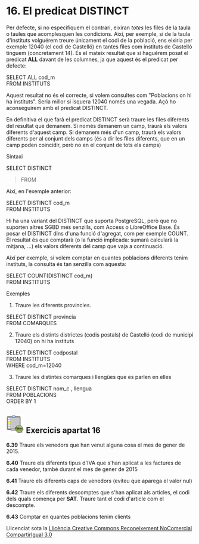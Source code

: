 # 16\. El predicat DISTINCT

Per defecte, si no especifiquem el contrari, eixiran _totes_ les files de la
taula o taules que acomplesquen les condicions. Així, per exemple, si de la
taula d'instituts volguérem treure únicament el codi de la població, ens
eixiria per exemple 12040 (el codi de Castelló) en tantes files com instituts
de Castelló tinguem (concretament 14). És el mateix resultat que si haguérem
posat el predicat **ALL** davant de les columnes, ja que aquest és el predicat
per defecte:

SELECT ALL cod_m  
FROM INSTITUTS

Aquest resultat no és el correcte, si volem consultes com "Poblacions on hi ha
instituts". Seria millor si isquera 12040 només una vegada. Açò ho
aconseguirem amb el predicat DISTINCT.

En definitiva el que farà el predicat DISTINCT serà traure les files diferents
del resultat que demanem. Si només demanem un camp, traurà els valors
diferents d'aquest camp. Si demanem més d'un camp, traurà els valors diferents
per al conjunt dels camps (és a dir les files diferents, que en un camp poden
coincidir, però no en el conjunt de tots els camps)

Sintaxi

SELECT DISTINCT <columnes >  

> FROM <taules>

Així, en l'exemple anterior:

SELECT DISTINCT cod_m  
FROM INSTITUTS

Hi ha una variant del DISTINCT que suporta PostgreSQL, però que no suporten
altres SGBD més senzills, com Access o LibreOffice Base. És posar el DISTINCT
dins d'una funció d'agregat, com per exemple COUNT. El resultat és que
comptarà (o la funció implicada: sumarà calcularà la mitjana, ...) els valors
diferents del camp que vaja a continuació.

Així per exemple, si volem comptar en quantes poblacions diferents tenim
instituts, la consulta és tan senzilla com aquesta:

SELECT COUNT(DISTINCT cod_m)  
FROM INSTITUTS

Exemples

  1. Traure les diferents provincies.

SELECT DISTINCT provincia  
FROM COMARQUES

  2. Traure els distints districtes (codis postals) de Castelló (codi de municipi 12040) on hi ha instituts

SELECT DISTINCT codpostal  
FROM INSTITUTS  
WHERE cod_m=12040

  3. Traure les distintes comarques i llengües que es parlen en elles

SELECT DISTINCT nom_c , llengua  
FROM POBLACIONS  
ORDER BY 1


## ![](icon_activity.gif) Exercicis apartat 16

**6.39** Traure els venedors que han venut alguna cosa el mes de gener de
2015.

**6.40** Traure els diferents tipus d'IVA que s'han aplicat a les factures de
cada venedor, també durant el mes de gener de 2015

**6.41** Traure els diferents caps de venedors (eviteu que aparega el valor
nul)

**6.42** Traure els diferents descomptes que s'han aplicat als articles, el
codi dels quals comença per **SAT**. Traure tant el codi d'article com el
descompte.

**6.43** Comptar en quantes poblacions tenim clients

Llicenciat sota la  [Llicència Creative Commons Reconeixement NoComercial
CompartirIgual 3.0](http://creativecommons.org/licenses/by-nc-sa/3.0/)

